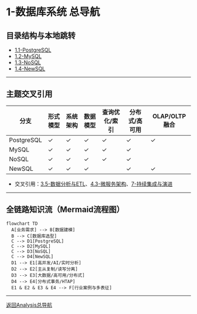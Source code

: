 # 1-数据库系统 总导航

## 目录结构与本地跳转
- [1.1-PostgreSQL](1.1-PostgreSQL/README.md)
- [1.2-MySQL](1.2-MySQL/README.md)
- [1.3-NoSQL](1.3-NoSQL/README.md)
- [1.4-NewSQL](1.4-NewSQL/README.md)

---

## 主题交叉引用
| 分支      | 形式模型 | 系统架构 | 数据模型 | 查询优化/索引 | 分布式/高可用 | OLAP/OLTP融合 |
|-----------|----------|----------|----------|---------------|--------------|---------------|
| PostgreSQL| ✓        | ✓        | ✓        | ✓             | ✓            | ✓             |
| MySQL     | ✓        | ✓        | ✓        | ✓             | ✓            |               |
| NoSQL     | ✓        | ✓        | ✓        | ✓             | ✓            |               |
| NewSQL    | ✓        | ✓        | ✓        |               | ✓            | ✓             |

- 交叉引用：[3.5-数据分析与ETL](../3-数据模型与算法/3.5-数据分析与ETL/README.md)、[4.3-微服务架构](../4-软件架构与工程/4.3-微服务架构/README.md)、[7-持续集成与演进](../7-持续集成与演进/README.md)

---

## 全链路知识流（Mermaid流程图）
```mermaid
flowchart TD
  A[业务需求] --> B[数据建模]
  B --> C[数据库选型]
  C --> D1[PostgreSQL]
  C --> D2[MySQL]
  C --> D3[NoSQL]
  C --> D4[NewSQL]
  D1 --> E1[高并发/AI/实时分析]
  D2 --> E2[主从复制/读写分离]
  D3 --> E3[大数据/高可用/分布式]
  D4 --> E4[分布式事务/HTAP]
  E1 & E2 & E3 & E4 --> F[行业案例与多表征]
```

---

[返回Analysis总导航](../README.md)
